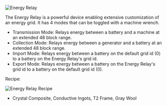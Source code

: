 ![Energy Relay](https://i.imgur.com/Vcy3jc9.png?1)

The Energy Relay is a powerful device enabling extensive customization of an energy grid. It has 4 modes that can be toggled with a machine wrench.

* Transmission Mode: Relays energy between a battery and a machine at an extended 48 block range.
* Collection Mode: Relays energy between a generator and a battery at an extended 48 block range.
* Import Mode: Relays energy between a battery on the default grid id (0) to a battery on the Energy Relay's grid id.
* Export Mode: Relays energy between a battery on the Energy Relay's grid id to a battery on the default grid id (0).

Recipe:

![Energy Relay Recipe](https://i.imgur.com/k0sNy6D.png?1)
* Crystal Composite, Conductive Ingots, T2 Frame, Gray Wool